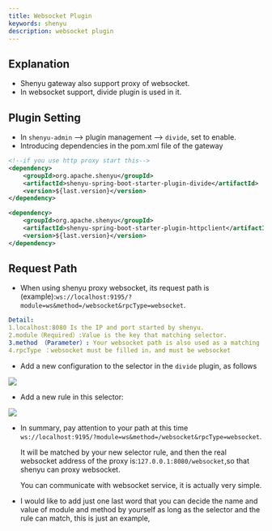 ```yaml
---
title: Websocket Plugin
keywords: shenyu
description: websocket plugin
---
```


## Explanation

* Shenyu gateway also support proxy of websocket.
* In websocket support, divide plugin is used in it.

## Plugin Setting

* In `shenyu-admin` --> plugin management --> ` divide `, set to enable.
* Introducing dependencies in the pom.xml file of the gateway

```xml
<!--if you use http proxy start this-->
<dependency>
    <groupId>org.apache.shenyu</groupId>
    <artifactId>shenyu-spring-boot-starter-plugin-divide</artifactId>
    <version>${last.version}</version>
</dependency>

<dependency>
    <groupId>org.apache.shenyu</groupId>
    <artifactId>shenyu-spring-boot-starter-plugin-httpclient</artifactId>
    <version>${last.version}</version>
</dependency>
```
## Request Path

* When using shenyu proxy websocket, its request path is (example):`ws://localhost:9195/?module=ws&method=/websocket&rpcType=websocket`.

```yaml
Detail:
1.localhost:8080 Is the IP and port started by shenyu.
2.module（Required）:Value is the key that matching selector.
3.method （Parameter）: Your websocket path is also used as a matching rule.
4.rpcType ：websocket must be filled in，and must be websocket
```

* Add a new configuration to the selector in the `divide` plugin, as follows

![](https://yu199195.github.io/images/soul/websocket-selector.png)


* Add a new rule in this selector:

![](https://yu199195.github.io/images/soul/websocket-rule.png)


* In summary, pay attention to your path at this time `ws://localhost:9195/?module=ws&method=/websocket&rpcType=websocket`.
  
  It will be matched by your new selector rule, and then the real websocket address of the proxy is:`127.0.0.1:8080/websocket`,so that shenyu can proxy websocket.
  
  You can communicate with websocket service, it is actually very simple.
  
* I would like to add just one last word that you can decide the name and value of module and method by yourself as long as the selector and the rule can match, this is just an example,
